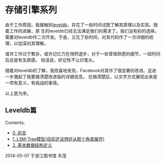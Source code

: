 # 存储引擎系列



由于工作原因，我接触到[leveldb](https://code.google.com/p/leveldb/)，并花了一些时间试图了解其原理以及实现。随着工作的进展，原
生的leveldb已经无法满足我们的需求了。我们没有别的选择，需要对leveldb作二次开发。于是，又花了些时间，对其代码作了一次详细的梳
理，以加深对其理解。

或许工作过于繁杂，或许记忆力在悄然退步，对于一些曾很熟悉的细节，一段时间后总是有生疏感。 俗话说，好记性不让烂笔头。

随着对leveldb的了解，我欣喜地发现，Facebook对其作了很显著的改进。这进一步激起了我要搞清楚改进版的详细信息。 在搞清楚后，以文字方式展现出来是一项有意义，有挑战的事情。

以上是为序。

## Leveldb篇

Contents:
* [0. 前言](https://github.com/fengmao/notes/blob/master/xproject/Introduction.md)
* [1. LSM-Tree模型(目前还没想好从那个角度展开)](https://github.com/fengmao/notes/blob/master/xproject/IntroductionOfLSM-Tree.md)
* [2. 基本数据结构定义](https://github.com/fengmao/notes/blob/master/xproject/BaseDefination.md)


2014-05-07 于浙江图书馆 丰茂

